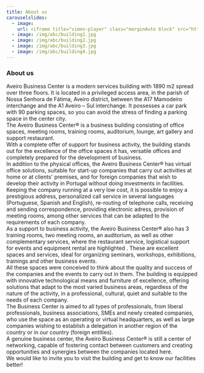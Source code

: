 ```yaml
---
title: About us
carouselslides:
  - image: 
    url: <iframe title="vimeo-player" class="marginAuto block" src="https://player.vimeo.com/video/78360061" width="100%" height="100%" frameborder="0" allowfullscreen></iframe>
  - image: /img/abc/building1.jpg
  - image: /img/abc/building2.jpg
  - image: /img/abc/building3.jpg
  - image: /img/abc/building4.jpg
---
```

<h3 class="f4 b lh-title mb2">About us</h3>

 <div class='pv2'>
Aveiro Business Center is a modern services building with 1890 m2 spread over
three floors. It is located in a privileged access area, in the parish of Nossa Senhora de
Fátima, Aveiro district, between the A17 Mamodeiro interchange and the A1 Aveiro –
Sul interchange. It possesses a car park with 90 parking spaces, so you can avoid the
stress of finding a parking space in the center city.
</div>
 <div class='pv2'>
The Aveiro Business Center® is a business building consisting of office spaces, meeting
rooms, training rooms, auditorium, lounge, art gallery and support restaurant.
</div>
 <div class='pv2'>
With a complete offer of support for business activity, the building stands out for the
excellence of the office spaces it has, versatile offices and completely prepared for the
development of business.
</div>
 <div class='pv2'>
In addition to the physical offices, the Aveiro Business Center® has virtual office
solutions, suitable for start-up companies that carry out activities at home or at clients'
premises, and for foreign companies that wish to develop their activity in Portugal
without doing investments in facilities. Keeping the company running at a very low cost,
it is possible to enjoy a prestigious address, personalized call service in several languages
(Portuguese, Spanish and English), re-routing of telephone calls, receiving and sending
correspondence, providing electronic adress, provision of meeting rooms, among other
services that can be adapted to the requirements of each company.
</div>
 <div class='pv2'>
As a support to business activity, the Aveiro Business Center® also has 3 training rooms,
two meeting rooms, an auditorium, as well as other complementary services, where the
restaurant service, logistical support for events and equipment rental are highlighted .
These are excellent spaces and services, ideal for organizing seminars, workshops,
exhibitions, trainings and other business events.
</div>
 <div class='pv2'>
All these spaces were conceived to think about the quality and success of the companies
and the events to carry out in them. The building is equipped with innovative
technological means and furniture of excellence, offering solutions that adapt to the
most varied business areas, regardless of the nature of the activity, in a professional,
cultural, quiet and suitable to the needs of each company.
</div>
 <div class='pv2'>
The Business Center is aimed to all types of professionals, from liberal professionals,
business associations, SMEs and newly created companies, who use the space as an
operating or virtual headquarters, as well as large companies wishing to establish a
delegation in another region of the country or in our country (foreign entities).
</div>
 <div class='pv2'>
A genuine business center, the Aveiro Business Center® is still a center of networking,
capable of fostering contact between customers and creating opportunities and
synergies between the companies located here.
</div>
 <div class='pv2'>
We would like to invite you to visit the building and get to know our facilities better!
</div>
